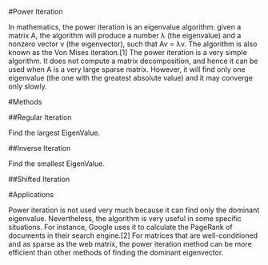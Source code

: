 #Power Iteration

In mathematics, the power iteration is an eigenvalue algorithm: given a matrix A, the algorithm will produce a number λ (the eigenvalue) and a nonzero vector v (the eigenvector), such that Av = λv. The algorithm is also known as the Von Mises iteration.[1]
The power iteration is a very simple algorithm. It does not compute a matrix decomposition, and hence it can be used when A is a very large sparse matrix. However, it will find only one eigenvalue (the one with the greatest absolute value) and it may converge only slowly.

#Methods

##Regular Iteration

Find the largest EigenValue.

##Inverse Iteration

Find the smallest EigenValue.

##Shifted Iteration

#Applications

Power iteration is not used very much because it can find only the dominant eigenvalue. Nevertheless, the algorithm is very useful in some specific situations. For instance, Google uses it to calculate the PageRank of documents in their search engine.[2] For matrices that are well-conditioned and as sparse as the web matrix, the power iteration method can be more efficient than other methods of finding the dominant eigenvector.


